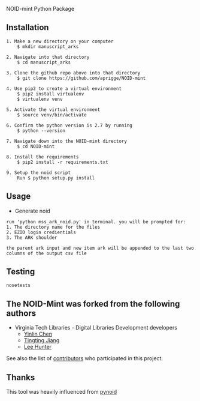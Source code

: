 NOID-mint Python Package

## Installation
```
1. Make a new directory on your computer
	$ mkdir manuscript_arks
	
2. Navigate into that directory
	$ cd manuscript_arks
	
3. Clone the github repo above into that directory
	$ git clone https://github.com/aprigge/NOID-mint
	
4. Use pip2 to create a virtual environment
	$ pip2 install virtualenv
	$ virtualenv venv

5. Activate the virtual environment
	$ source venv/bin/activate

6. Confirm the python version is 2.7 by running 
	$ python --version
	
7. Navigate down into the NOID-mint directory
	$ cd NOID-mint

8. Install the requirements
	$ pip2 install -r requirements.txt

9. Setup the noid script
	Run $ python setup.py install
```

## Usage
* Generate noid
```
run 'python mss_ark_noid.py' in terminal. you will be prompted for:
1. The directory name for the files
2. EZID login credientials
3. The ARK shoulder

the parent ark input and new item ark will be appended to the last two columns of the output csv file
```

## Testing
```
nosetests
```

## The NOID-Mint was forked from the following authors
* Virginia Tech Libraries - Digital Libraries Development developers
	* [Yinlin Chen](https://github.com/yinlinchen)
	* [Tingting Jiang](https://github.com/tingtingjh)
	* [Lee Hunter](https://github.com/whunter)

See also the list of [contributors](https://github.com/VTUL/NOID-mint/graphs/contributors) who participated in this project.

## Thanks
This tool was heavily influenced from [pynoid](https://github.com/no-reply/pynoid)
